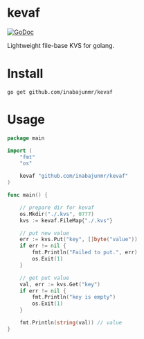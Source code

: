 # kevaf

[![GoDoc](https://godoc.org/github.com/inabajunmr/kevaf?status.svg)](https://godoc.org/github.com/inabajunmr/kevaf)

Lightweight file-base KVS for golang.

# Install
```
go get github.com/inabajunmr/kevaf
```

# Usage
```go
package main

import (
	"fmt"
	"os"

	kevaf "github.com/inabajunmr/kevaf"
)

func main() {

	// prepare dir for kevaf
	os.Mkdir("./.kvs", 0777)
	kvs := kevaf.FileMap{"./.kvs"}

	// put new value
	err := kvs.Put("key", []byte("value"))
	if err != nil {
		fmt.Println("Failed to put.", err)
		os.Exit(1)
	}

	// get put value
	val, err := kvs.Get("key")
	if err != nil {
		fmt.Println("key is empty")
		os.Exit(1)
	}

	fmt.Println(string(val)) // value
}
```
